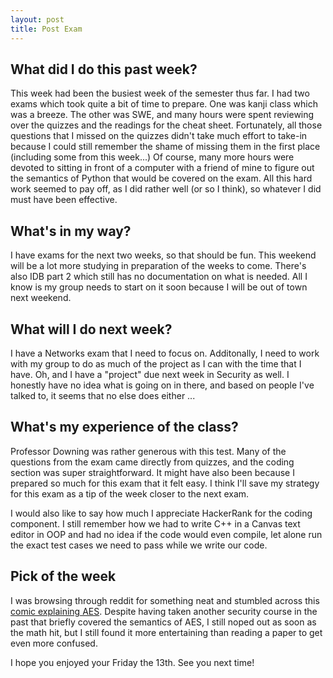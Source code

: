 ```yaml
---
layout: post
title: Post Exam
---
```


## What did I do this past week?

This week had been the busiest week of the semester thus far. I had two exams which took quite a bit of time to prepare. One was kanji class which was a breeze. The other was SWE, and many hours were spent reviewing over the quizzes and the readings for the cheat sheet. Fortunately, all those questions that I missed on the quizzes didn't take much effort to take-in because I could still remember the shame of missing them in the first place (including some from this week...) Of course, many more hours were devoted to sitting in front of a computer with a friend of mine to figure out the semantics of Python that would be covered on the exam. All this hard work seemed to pay off, as I did rather well (or so I think), so whatever I did must have been effective.

## What's in my way?

I have exams for the next two weeks, so that should be fun. This weekend will be a lot more studying in preparation of the weeks to come. There's also IDB part 2 which still has no documentation on what is needed. All I know is my group needs to start on it soon because I will be out of town next weekend.

## What will I do next week?

I have a Networks exam that I need to focus on. Additonally, I need to work with my group to do as much of the project as I can with the time that I have. Oh, and I have a "project" due next week in Security as well. I honestly have no idea what is going on in there, and based on people I've talked to, it seems that no else does either ...

## What's my experience of the class?

Professor Downing was rather generous with this test. Many of the questions from the exam came directly from quizzes, and the coding section was super straightforward. It might have also been because I prepared so much for this exam that it felt easy. I think I'll save my strategy for this exam as a tip of the week closer to the next exam.

I would also like to say how much I appreciate HackerRank for the coding component. I still remember how we had to write C++ in a Canvas text editor in OOP and had no idea if the code would even compile, let alone run the exact test cases we need to pass while we write our code.

## Pick of the week

I was browsing through reddit for something neat and stumbled across this [comic explaining AES](http://www.moserware.com/2009/09/stick-figure-guide-to-advanced.html). Despite having taken another security course in the past that briefly covered the semantics of AES, I still noped out as soon as the math hit, but I still found it more entertaining than reading a paper to get even more confused.

I hope you enjoyed your Friday the 13th. See you next time!
